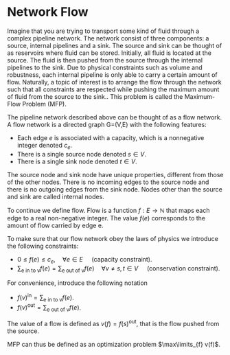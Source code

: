 # Network Flow

Imagine that you are trying to transport some kind of fluid through a complex pipeline network. The network consist of three components: a source, internal pipelines and a sink. The source and sink can be thought of as reservoirs where fluid can be stored. Initially, all fluid is located at the source. The fluid is then pushed from the source through the internal pipelines to the sink. Due to physical constraints such as volume and robustness, each internal pipeline is only able to carry a certain amount of flow. Naturally, a topic of interest is to arrange the flow through the network such that all constraints are respected while pushing the maximum amount of fluid from the source to the sink.. This problem is called the Maximum-Flow Problem (MFP).

The pipeline network described above can be thought of as a flow network. A flow network is a directed graph G=(V,E) with the following features:
* Each edge $e$ is associated with a capacity, which is a nonnegative integer denoted $c_{e}$.
* There is a single source node denoted $s\in V$.
* There is a single sink node denoted $t \in V$.

The source node and sink node have unique properties, different from those of the other nodes. There is no incoming edges to the source node and there is no outgoing edges from the sink node. Nodes other than the source and sink are called internal nodes.

To continue we define flow. Flow is a function $f : E \rightarrow \mathbb{N}$ that maps each edge to a real non-negative integer. The value $f(e)$ corresponds to the amount of flow carried by edge e.

To make sure that our flow network obey the laws of physics we introduce the following constraints:
* $0 \leq f(e) \leq c_{e}, \quad \forall e\in E \quad$ (capacity constraint).
* $\sum_{\text{e in to v}} f(e) = \sum_{\text{e out of v}} f(e) \quad \forall v \neq s,t \in V \quad$ (conservation constraint). 

For convenience, introduce the following notation
* $f(v)^{\text{in}} = \sum_{\text{e in to v}} f(e)$.
* $f(v)^{\text{out}} = \sum_{\text{e out of v}} f(e)$.

The value of a flow is defined as
$v(f) = f(s)^{\text{out}}$,
that is the flow pushed from the source.

MFP can thus be defined as an optimization problem $\max\limits_{f} v(f)$.
